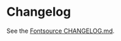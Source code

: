 # Changelog

See the [Fontsource CHANGELOG.md](https://github.com/fontsource/fontsource/blob/main/CHANGELOG.md).